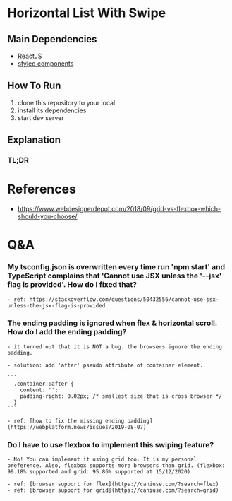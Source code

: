 # Horizontal List With Swipe 

## Main Dependencies

  * [ReactJS](https://reactjs.org/)
  * [styled components](https://styled-components.com/)

## How To Run 

  1. clone this repository to your local
  2. install its dependencies
  3. start dev server 

## 

## Explanation 

### TL;DR

  

# References

  - https://www.webdesignerdepot.com/2018/09/grid-vs-flexbox-which-should-you-choose/ 

# Q&A

  ### My tsconfig.json is overwritten every time run 'npm start' and TypeScript complains that 'Cannot use JSX unless the '--jsx' flag is provided'. How do I fixed that?

    - ref: https://stackoverflow.com/questions/50432556/cannot-use-jsx-unless-the-jsx-flag-is-provided

  
  ### The ending padding is ignored when flex & horizontal scroll. How do I add the ending padding?

    - it turned out that it is NOT a bug. the browsers ignore the ending padding. 

    - solution: add 'after' pseudo attribute of container element.
    
    ```
      .container::after {
        content: '';
        padding-right: 0.02px; /* smallest size that is cross browser */
      }
    ```

    - ref: [how to fix the missing ending padding](https://webplatform.news/issues/2019-08-07)
  
  ### Do I have to use flexbox to implement this swiping feature?
  
    - No! You can implement it using grid too. It is my personal preference. Also, flexbox supports more browsers than grid. (flexbox: 99.18% supported and grid: 95.86% supported at 15/12/2020) 
    
    - ref: [browser support for flex](https://caniuse.com/?search=flex)
    - ref: [browser support for grid](https://caniuse.com/?search=grid)
